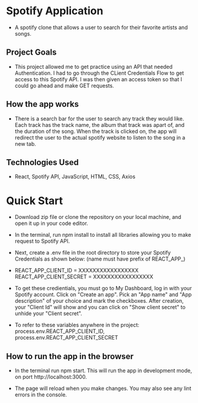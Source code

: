 # Spotify Application

- A spotify clone that allows a user to search for their favorite artists and songs. 

## Project Goals

- This project allowed me to get practice using an API that needed Authentication. I had to go through the CLient Credentials Flow to get access to this Spotify API. I was then given an access token so that I could go ahead and make GET requests. 

## How the app works 

- There is a search bar for the user to search any track they would like. Each track has the track name, the album that track was apart of, and the duration of the song. When the track is clicked on, the app will redirect the user to the actual spotify website to listen to the song in a new tab. 


## Technologies Used 

- React, Spotify API, JavaScript, HTML, CSS, Axios


# Quick Start
- Download zip file or clone the repository on your local machine, and open it up in your code editor.

- In the terminal, run npm install to install all libraries allowing you to make request to Spotify API.

- Next, create a .env file in the root directory to store your Spotify Credentials as shown below: (name must have prefix of REACT_APP_)

- REACT_APP_CLIENT_ID = XXXXXXXXXXXXXXXXX REACT_APP_CLIENT_SECRET = XXXXXXXXXXXXXXXXX

- To get these credientials, you must go to My Dashboard, log in with your Spotify account. Click on "Create an app". Pick an "App name" and "App description" of your   choice and mark the checkboxes. After creation, your "Client Id" will show and you can click on "Show client secret" to unhide your "Client secret".

- To refer to these variables anywhere in the project: process.env.REACT_APP_CLIENT_ID, process.env.REACT_APP_CLIENT_SECRET

## How to run the app in the browser
- In the terminal run npm start. This will run the app in development mode, on port http://localhost:3000.

- The page will reload when you make changes. You may also see any lint errors in the console.
